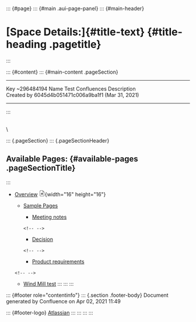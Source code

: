 ::: {#page}
::: {#main .aui-page-panel}
::: {#main-header}
# [Space Details:]{#title-text} {#title-heading .pagetitle}
:::

::: {#content}
::: {#main-content .pageSection}
  ------------- -----------------------------------------
  Key           \~296484194
  Name          Test Confluences
  Description   
  Created by    6045d4b051471c006a9ba1f1 (Mar 31, 2021)
  ------------- -----------------------------------------
:::

\
\

::: {.pageSection}
::: {.pageSectionHeader}
## Available Pages: {#available-pages .pageSectionTitle}
:::

-   [Overview](Overview_2158920072.html)
    ![](images/icons/contenttypes/home_page_16.png){width="16"
    height="16"}
    -   [Sample Pages](Sample-Pages_2158920071.html)
        -   [Meeting notes](Meeting-notes_2158920070.html)

        ```{=html}
        <!-- -->
        ```
        -   [Decision](Decision_2158920079.html)

        ```{=html}
        <!-- -->
        ```
        -   [Product requirements](Product-requirements_2158920086.html)

    ```{=html}
    <!-- -->
    ```
    -   [Wind Mill test](Wind-Mill-test_2163572746.html)
:::
:::
:::

::: {#footer role="contentinfo"}
::: {.section .footer-body}
Document generated by Confluence on Apr 02, 2021 11:49

::: {#footer-logo}
[Atlassian](http://www.atlassian.com/)
:::
:::
:::
:::
